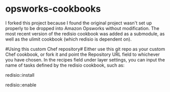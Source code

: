 opsworks-cookbooks
==================
I forked this project because I found the original project wasn't set up properly to be dropped into Amazon Opsworks without modification. The most recent version of the redisio cookbook was added as a submodule, as well as the ulimit cookbook (which redisio is dependent on).

#Using this custom Chef repository#
Either use this git repo as your custom Chef cookbook, or fork it and point the Repository URL field to whichever you have chosen. In the recipes field under layer settings, you can input the name of tasks defined by the redisio cookbook, such as: 

redisio::install

redisio::enable